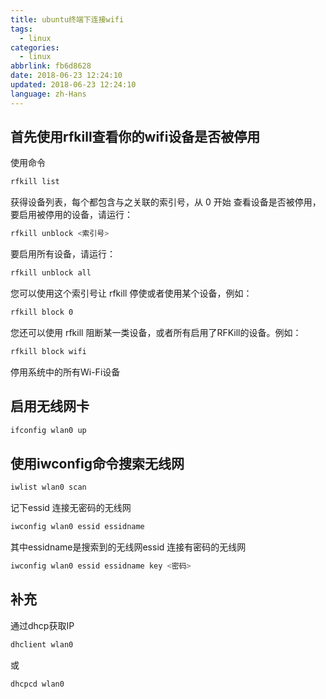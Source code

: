 ```yaml
---
title: ubuntu终端下连接wifi
tags:
  - linux
categories:
  - linux
abbrlink: fb6d8628
date: 2018-06-23 12:24:10
updated: 2018-06-23 12:24:10
language: zh-Hans
---
```


## 首先使用rfkill查看你的wifi设备是否被停用

使用命令

```bash
rfkill list
```

获得设备列表，每个都包含与之关联的索引号，从 0 开始
查看设备是否被停用，要启用被停用的设备，请运行：

```bash
rfkill unblock <索引号>
```

要启用所有设备，请运行：

```bash
rfkill unblock all
```

<!--more-->
您可以使用这个索引号让 rfkill 停使或者使用某个设备，例如：

```bash
rfkill block 0
```

您还可以使用 rfkill 阻断某一类设备，或者所有启用了RFKill的设备。例如：

```bash
rfkill block wifi 
```

停用系统中的所有Wi-Fi设备

## 启用无线网卡

```bash
ifconfig wlan0 up
```

## 使用iwconfig命令搜索无线网

```bash
iwlist wlan0 scan
```

记下essid
连接无密码的无线网

```bash
iwconfig wlan0 essid essidname
```

其中essidname是搜索到的无线网essid
连接有密码的无线网  

```bash
iwconfig wlan0 essid essidname key <密码>
```

## 补充

通过dhcp获取IP

```bash
dhclient wlan0
```

或

```bash
dhcpcd wlan0
```
